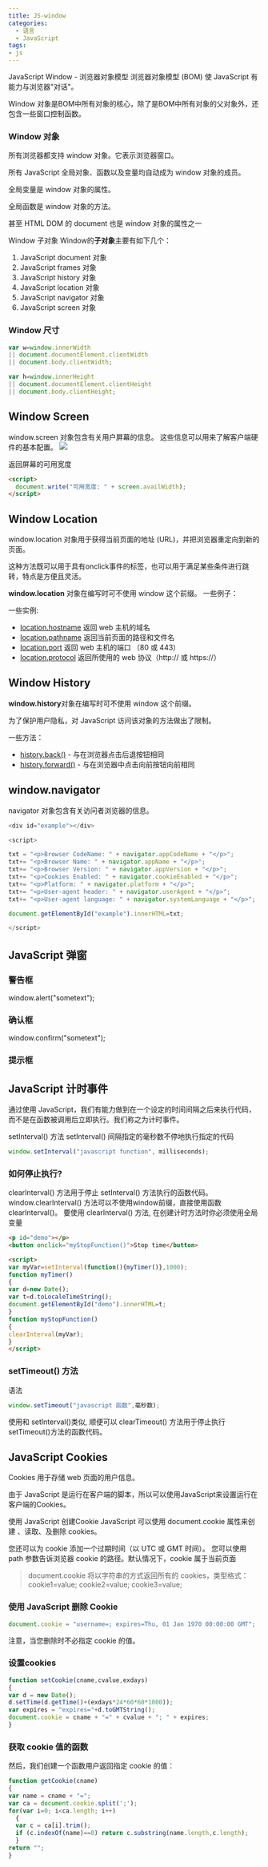 ```yaml
---
title: JS-window
categories:
  - 语言
  - JavaScript
tags:
- js
---
```


JavaScript Window - 浏览器对象模型
浏览器对象模型 (BOM) 使 JavaScript 有能力与浏览器"对话"。

Window 对象是BOM中所有对象的核心，除了是BOM中所有对象的父对象外，还包含一些窗口控制函数。

### Window 对象

所有浏览器都支持 window 对象。它表示浏览器窗口。

所有 JavaScript 全局对象、函数以及变量均自动成为 window 对象的成员。

全局变量是 window 对象的属性。

全局函数是 window 对象的方法。

甚至 HTML DOM 的 document 也是 window 对象的属性之一

Window 子对象
Window的**子对象**主要有如下几个：

1. JavaScript document 对象
2. JavaScript frames 对象
3. JavaScript history 对象
4. JavaScript location 对象
5. JavaScript navigator 对象
6. JavaScript screen 对象

### Window 尺寸

```javascript
var w=window.innerWidth
|| document.documentElement.clientWidth
|| document.body.clientWidth;

var h=window.innerHeight
|| document.documentElement.clientHeight
|| document.body.clientHeight;
```

## Window Screen

window.screen 对象包含有关用户屏幕的信息。
这些信息可以用来了解客户端硬件的基本配置。
![](https://upload-images.jianshu.io/upload_images/1662509-fa4a0c82b7419ee4.png?imageMogr2/auto-orient/strip%7CimageView2/2/w/1240)

返回屏幕的可用宽度

```html
<script>
  document.write("可用宽度: " + screen.availWidth);
</script>
```

## Window Location

window.location 对象用于获得当前页面的地址 (URL)，并把浏览器重定向到新的页面。

这种方法既可以用于具有onclick事件的标签，也可以用于满足某些条件进行跳转，特点是方便且灵活。

**window.location** 对象在编写时可不使用 window 这个前缀。 一些例子：

一些实例:

* [location.hostname](https://www.w3cschool.cn/jsref/prop-loc-hostname.html) 返回 web 主机的域名
* [location.pathname](https://www.w3cschool.cn/jsref/prop-loc-pathname.html) 返回当前页面的路径和文件名
* [location.port](https://www.w3cschool.cn/jsref/prop-loc-port.html) 返回 web 主机的端口 （80 或 443）
* [location.protocol](https://www.w3cschool.cn/jsref/prop-loc-protocol.html) 返回所使用的 web 协议（http:// 或 https://）

## Window History

**window.history**对象在编写时可不使用 window 这个前缀。

为了保护用户隐私，对 JavaScript 访问该对象的方法做出了限制。

一些方法：

* [history.back()](https://www.w3cschool.cn/jsref/met-his-back.html) - 与在浏览器点击后退按钮相同
* [history.forward()](https://www.w3cschool.cn/jsref/met-his-forward.html) - 与在浏览器中点击向前按钮向前相同

## window.navigator

navigator 对象包含有关访问者浏览器的信息。

```javascript
<div id="example"></div>

<script>

txt = "<p>Browser CodeName: " + navigator.appCodeName + "</p>";
txt+= "<p>Browser Name: " + navigator.appName + "</p>";
txt+= "<p>Browser Version: " + navigator.appVersion + "</p>";
txt+= "<p>Cookies Enabled: " + navigator.cookieEnabled + "</p>";
txt+= "<p>Platform: " + navigator.platform + "</p>";
txt+= "<p>User-agent header: " + navigator.userAgent + "</p>";
txt+= "<p>User-agent language: " + navigator.systemLanguage + "</p>";

document.getElementById("example").innerHTML=txt;

</script>
```

## JavaScript 弹窗

### 警告框

window.alert("sometext");

### 确认框

window.confirm("sometext");

### 提示框

## JavaScript 计时事件

通过使用 JavaScript，我们有能力做到在一个设定的时间间隔之后来执行代码，而不是在函数被调用后立即执行。我们称之为计时事件。

setInterval() 方法
setInterval() 间隔指定的毫秒数不停地执行指定的代码

```js
window.setInterval("javascript function", milliseconds);
```

### 如何停止执行?

clearInterval() 方法用于停止 setInterval() 方法执行的函数代码。
window.clearInterval() 方法可以不使用window前缀，直接使用函数clearInterval()。
要使用 clearInterval() 方法, 在创建计时方法时你必须使用全局变量

```html
<p id="demo"></p>
<button onclick="myStopFunction()">Stop time</button>

<script>
var myVar=setInterval(function(){myTimer()},1000);
function myTimer()
{
var d=new Date();
var t=d.toLocaleTimeString();
document.getElementById("demo").innerHTML=t;
}
function myStopFunction()
{
clearInterval(myVar);
}
</script>
```

### setTimeout() 方法

语法

```js
window.setTimeout("javascript 函数",毫秒数);
```

使用和 setInterval()类似, 顺便可以 clearTimeout() 方法用于停止执行setTimeout()方法的函数代码。

## JavaScript Cookies

Cookies 用于存储 web 页面的用户信息。

由于 JavaScript 是运行在客户端的脚本，所以可以使用JavaScript来设置运行在客户端的Cookies。

使用 JavaScript 创建Cookie
JavaScript 可以使用 document.cookie 属性来创建 、读取、及删除 cookies。

您还可以为 cookie 添加一个过期时间（以 UTC 或 GMT 时间）。
您可以使用 path 参数告诉浏览器 cookie 的路径。默认情况下，cookie 属于当前页面

> document.cookie 将以字符串的方式返回所有的 cookies，类型格式： cookie1=value; cookie2=value; cookie3=value;

### 使用 JavaScript 删除 Cookie

```javascript
document.cookie = "username=; expires=Thu, 01 Jan 1970 00:00:00 GMT";
```

注意，当您删除时不必指定 cookie 的值。

### 设置cookies

```js
function setCookie(cname,cvalue,exdays)
{
var d = new Date();
d.setTime(d.getTime()+(exdays*24*60*60*1000));
var expires = "expires="+d.toGMTString();
document.cookie = cname + "=" + cvalue + "; " + expires;
}
```

### 获取 cookie 值的函数

然后，我们创建一个函数用户返回指定 cookie 的值：

```js
function getCookie(cname)
{
var name = cname + "=";
var ca = document.cookie.split(';');
for(var i=0; i<ca.length; i++)
  {
  var c = ca[i].trim();
  if (c.indexOf(name)==0) return c.substring(name.length,c.length);
  }
return "";
}
```
